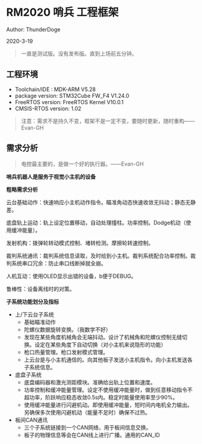 # RM2020 哨兵 工程框架

Author: ThunderDoge

2020-3-19

> 一直是测试版。没有发布版。直到上场前五分钟。

## 工程环境

- Toolchain/IDE : MDK-ARM V5.28
- package version: STM32Cube FW_F4 V1.24.0
- FreeRTOS version: FreeRTOS Kernel V10.0.1
- CMSIS-RTOS version: 1.02

> 注意：需求不是持久不变，框架不是一定不变，要随时更新，随时重构——Evan-GH

## 需求分析

> 电控最主要的，是做一个好的执行器。——Evan-GH

**哨兵机器人是服务于视觉小主机的设备**

**粗略需求分析**

云台基础动作：快速响应小主机动作指令。瞄准角动态快速收敛无抖动；静态无静差。

底盘轨上运动：轨上设定位置移动，自动处理撞柱。功率控制。Dodge机动（使用缓冲能量）。

发射机构：拨弹轮转动模式控制、堵转检测。摩擦轮转速控制。

裁判系统通讯：裁判系统信息读取，及时给到小主机。裁判系统配合功率控制。裁判系统串口冗余：防止串口线断掉就全崩。

人机互动：使用OLED显示出错的设备，b便于DEBUG。

鲁棒性：设备离线时的对策。

**子系统功能划分及指标**

- 上/下云台子系统
  - 基础瞄准动作
  - 陀螺仪数据旋转变换。（我数学不好）
  - 发现在某些角度机械角会无端抖动。设计了机械角和陀螺仪控制无缝切换。设定在某些角度下自动切换（对小主机来说隐形的功能）
  - 枪口热量管理。枪口发射模式管理。
  - 上云台是与小主机通信的。向其他板子发送小主机指令。向小主机发送各子系统信息。
- 底盘子系统
  - 底盘编码器和激光测距模块。准确给出轨上位置和速度。
  - 功率控制和缓冲能量管理。设定不使用缓冲能量时，做到任意移动指令不超功率，阶跃响应稳态收敛0.5s内。稳定时能量使用率至少90%。
  - 使用缓冲能量进行闪避机动。即使用缓冲能量，短时间内电机全力输出。另确保多次使用闪避机动（能量不足时）确保不过热。
- 板间CAN通讯
  - 三个子系统链接到一个CAN网络，用于板间信息交换。
  - 板子的物理信息等会在CAN线上进行广播。通用的CAN_ID

